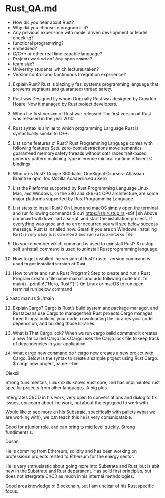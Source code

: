 # Rust_QA.md

- How did you hear about Rust?
- Why did you choose to program in it?
- Any previous experience with model driven development or Model checking?
- functional programming?
- embedded?
- C/C++ or other real time capable language?
- Projects worked on? Any open source?
- team size?
- University students: which lectures taken?
- Version control and Continuous Integration experience?




1) Explain Rust?
Rust is blazingly fast systems programming language that prevents segfaults and guarantees thread safety.

2) Rust was Designed by whom
Originally Rust was designed by Graydon Hoare, Now it managed by Rust project developers.



3) When the first version of Rust was released
The first version of Rust was released in the year 2010.




4) Rust syntax is similar to which programming Language
Rust is syntactically similar to C++.



5) List some features of Rust?
Rust Programming Language comes with following features Sets.
zero-cost abstractions
move semantics
guaranteed memory safety
threads without data races
trait-based generics
pattern matching
type inference
minimal runtime
efficient C bindings



6) Who uses Rust?
Google
360dialog
OneSignal
Coursera
Atlassian
Braintree
npm, Inc
Mozilla
Academia.edu
Xero

7) List the Platforms supported by Rust Programming Language
Linux, Mac, and Windows, on the x86 and x86-64 CPU architecture, are some major platforms supported by Rust Programming Language. 



8) List steps to install Rust?
On Linux and macOS simply open the terminal and run following commands
$ curl https://sh.rustup.rs -sSf | sh
Above command will download a script, and start the installation process. If everything was good and no error occurred you will see below success message.
Rust is installed now. Great!
If you are on Windows. Installing Rust is very easy just download and run rustup-init.exe File




9) Do you remember which command is used to uninstall Rust?
$ rustup self uninstall command is used to uninstall Rust programming language.



10) How to get installed the version of Rust?
rustc –version command is used to get installed version of Rust.




11) How to write and run a Rust Program?
Step to create and run a Rust Program
create a file name main.rs and add following code in it.
fn main() {
    println!("Hello, Rust!");
}
On Linux or macOS to run open terminal run below command

$ rustc main.rs
$ ./main




12) Explain Cargo?
Cargo is Rust’s build system and package manager, and Rustaceans use Cargo to manage their Rust projects.Cargo manages three things: building your code, downloading the libraries your code depends on, and building those libraries.



13) What Is That Cargo.lock?
When we run cargo build command it creates a new file called Cargo.lock.Cargo uses the Cargo.lock file to keep track of dependencies in your application.



14) What cargo new command do?
cargo new creates a new project with Cargo. Below is the syntax to create a sample project using Rust Cargo.
 $ cargo new project_name --bin



Oleksii

Strong fundimentals, Linux skills knows Rust core, and has implimented rust specific projects from other languages.  A big plus.

Intergrates CI/CD in his work, very open to converstations and dialog to fix issues, concearn about the work, not about the ego good to work with

Would like to see more on his Substrate, specifically with pallets (what we are working with), we can teach this he is very comunicatable.

Good for a junior role, and can bring to mid level quickly.  Strong fundimentals.


Dusan

He is comming from Ethereum, solidity and has been working on professional projects related to Ethereum for the energy sector.

He is very enthusiastic about going more into Substrate and Rust, but is abit new in the Substrate and Rust department.  Has solid first principles, but does not intergrate CI/CD as much in his internal methdologies. 

Good area knowledge of Blockchain, but I am unclear of his Rust specific focus.



